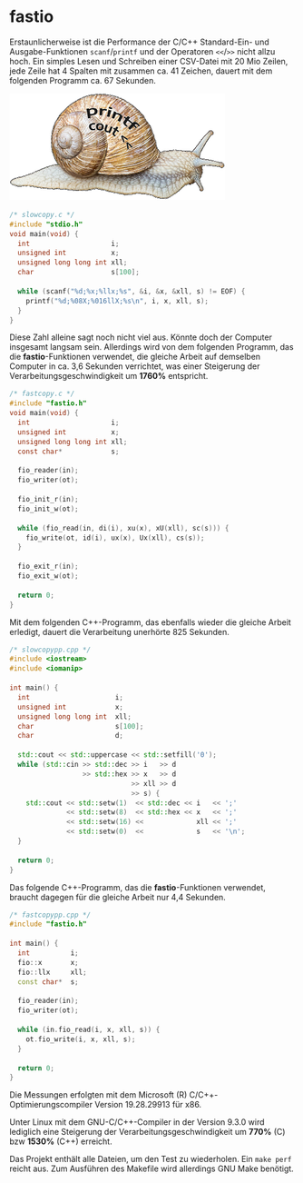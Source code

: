 # fastio

Erstaunlicherweise ist die Performance der C/C++ Standard-Ein- und Ausgabe-Funktionen `scanf`/`printf` und der Operatoren `<<`/`>>` nicht allzu hoch.
Ein simples Lesen und Schreiben einer CSV-Datei mit 20 Mio Zeilen, jede Zeile hat 4 Spalten mit zusammen ca. 41 Zeichen, dauert mit dem folgenden Programm ca. 67 Sekunden.

![](schnecke.png)

```c
/* slowcopy.c */
#include "stdio.h"
void main(void) {
  int                    i;
  unsigned int           x;
  unsigned long long int xll;
  char                   s[100];

  while (scanf("%d;%x;%llx;%s", &i, &x, &xll, s) != EOF) {
    printf("%d;%08X;%016llX;%s\n", i, x, xll, s);
  }
}
```
Diese Zahl alleine sagt noch nicht viel aus. Könnte doch der Computer insgesamt langsam sein. Allerdings wird von dem folgenden Programm, das die **fastio**-Funktionen verwendet, die gleiche Arbeit auf demselben Computer in ca. 3,6 Sekunden verrichtet, was einer Steigerung der Verarbeitungsgeschwindigkeit um **1760%** entspricht.
```c
/* fastcopy.c */
#include "fastio.h"
void main(void) {
  int                    i;
  unsigned int           x;
  unsigned long long int xll;
  const char*            s;

  fio_reader(in);
  fio_writer(ot);

  fio_init_r(in);
  fio_init_w(ot);

  while (fio_read(in, di(i), xu(x), xU(xll), sc(s))) {
    fio_write(ot, id(i), ux(x), Ux(xll), cs(s));
  }

  fio_exit_r(in);
  fio_exit_w(ot);

  return 0;
}
```
Mit dem folgenden C++-Programm, das ebenfalls wieder die gleiche Arbeit erledigt, dauert die Verarbeitung unerhörte 825 Sekunden.
```c++
/* slowcopypp.cpp */
#include <iostream>
#include <iomanip>

int main() {
  int                     i;
  unsigned int            x;
  unsigned long long int  xll;
  char                    s[100];
  char                    d;

  std::cout << std::uppercase << std::setfill('0');
  while (std::cin >> std::dec >> i   >> d
                  >> std::hex >> x   >> d 
                              >> xll >> d 
                              >> s) {
    std::cout << std::setw(1)  << std::dec << i   << ';'
              << std::setw(8)  << std::hex << x   << ';'
              << std::setw(16) <<             xll << ';'
              << std::setw(0)  <<             s   << '\n';
  }

  return 0;
}
```
Das folgende C++-Programm, das die **fastio**-Funktionen verwendet, braucht dagegen für die gleiche Arbeit nur 4,4 Sekunden.
```c++
/* fastcopypp.cpp */
#include "fastio.h"

int main() {
  int          i;
  fio::x       x;
  fio::llx     xll;
  const char*  s;

  fio_reader(in);
  fio_writer(ot);

  while (in.fio_read(i, x, xll, s)) {
    ot.fio_write(i, x, xll, s);
  }

  return 0;
}
```
Die Messungen erfolgten mit dem Microsoft (R) C/C++-Optimierungscompiler Version 19.28.29913 für x86.

Unter Linux mit dem GNU-C/C++-Compiler in der Version 9.3.0 wird lediglich eine Steigerung der Verarbeitungsgeschwindigkeit um **770%** (C) bzw **1530%** (C++) erreicht.

Das Projekt enthält alle Dateien, um den Test zu wiederholen. Ein `make perf` reicht aus. Zum Ausführen des Makefile wird allerdings GNU Make benötigt.
